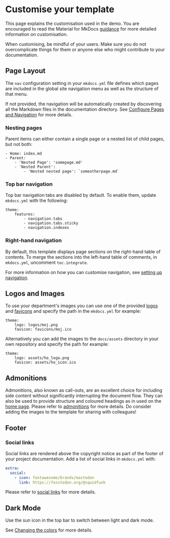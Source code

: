 # Customise your template

This page explains the customisation used in the demo. You are encouraged to read the Material for MkDocs [guidance][material] for more detailed information on customisation.

When customising, be mindful of your users. Make sure you do not overcomplicate things for them or anyone else who might contribute to your documentation.

## Page Layout

The `nav` configuration setting in your `mkdocs.yml` file defines which pages are included in the global site navigation menu as well as the structure of that menu.

If not provided, the navigation will be automatically created by discovering all the Markdown files in the documentation directory. See [Configure Pages and Navigation][pageNav] for more details.

### Nesting pages

Parent items can either contain a single page or a nested list of child pages, but not both:

```
- Home: index.md
- Parent:
    - 'Nested Page': 'somepage.md'
    - 'Nested Parent':
        - 'Nested nested page': `someotherpage.md`
```

### Top bar navigation

Top bar navigation tabs are disabled by default. To enable them, update `mkdocs.yml` with the following:
```
theme:
    features:
        - navigation.tabs
        - navigation.tabs.sticky
        - navigation.indexes
```

### Right-hand navigation

By default, this template displays page sections on the right-hand table of contents. To merge the sections into the left-hand table of comments, in `mkdocs.yml`, uncomment `toc.integrate`.

For more information on how you can customise navigation, see [setting up navigation][navSetup].

## Logos and Images

To use your department's images you can use one of the provided [logos][logos] and [favicons][favicons] and specify the path in the `mkdocs.yml` for example:

```
theme:
    logo: logos/moj.png
    favicon: favicons/moj.ico             
```

Alternatively you can add the images to the `docs/assets` directory in your own repository and specify the path for example:

```
theme:
    logo: assets/ho_logo.png
    favicon: assets/ho_icon.ico             
```

## Admonitions

Admonitions, also known as call-outs, are an excellent choice for including side content without significantly interrupting the document flow. They can also be used to provide structure and coloured headings as in used on the [home page][home]. Please refer to [admonitions][admonitions] for more details. Do consider adding the images to the template for sharing with colleagues!

## Footer

### Social links

Social links are rendered above the copyright notice as part of the
footer of your project documentation. Add a list of social links in `mkdocs.yml`
with:

``` yaml
extra:
  social:
    - icon: fontawesome/brands/mastodon
      link: https://fosstodon.org/@squidfunk
```

Please refer to [social links][social] for more details.

## Dark Mode

Use the sun icon in the top bar to switch between light and dark mode.

See [Changing the colors](https://squidfunk.github.io/mkdocs-material/setup/changing-the-colors/) for more details.

[material]: https://squidfunk.github.io/mkdocs-material/
[pageNav]: https://www.mkdocs.org/user-guide/writing-your-docs/#configure-pages-and-navigation
[no_tabs]: no_tabs.png
[navSetup]: https://squidfunk.github.io/mkdocs-material/setup/setting-up-navigation/
[logos]: ../tech_docs_template/logos/
[favicons]: ../tech_docs_template/favicons/
[social]: https://squidfunk.github.io/mkdocs-material/setup/setting-up-the-footer/?h=social#navigation
[home]: README.md
[admonitions]: https://squidfunk.github.io/mkdocs-material/reference/admonitions/#admonition-icons
